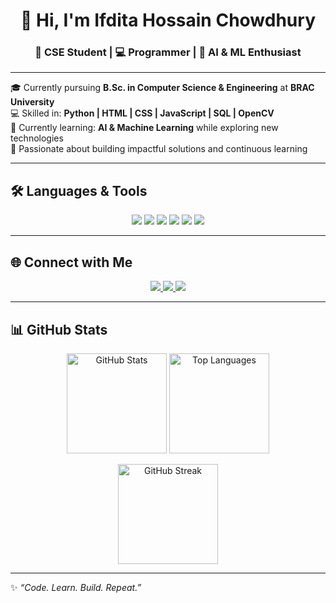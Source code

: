 <!-- Header Section -->
<h1 align="center">👋 Hi, I'm Ifdita Hossain Chowdhury</h1>
<h3 align="center">🚀 CSE Student | 💻 Programmer | 🤖 AI & ML Enthusiast</h3>

---

<!-- About Me -->
🎓 Currently pursuing **B.Sc. in Computer Science & Engineering** at **BRAC University**  
💻 Skilled in: **Python | HTML | CSS | JavaScript | SQL | OpenCV**  
🤖 Currently learning: **AI & Machine Learning** while exploring new technologies  
🌱 Passionate about building impactful solutions and continuous learning  

---

## 🛠️ Languages & Tools  
<p align="center">
  <img src="https://img.shields.io/badge/Python-3776AB?style=for-the-badge&logo=python&logoColor=white"/>
  <img src="https://img.shields.io/badge/HTML5-E34F26?style=for-the-badge&logo=html5&logoColor=white"/>
  <img src="https://img.shields.io/badge/CSS3-1572B6?style=for-the-badge&logo=css3&logoColor=white"/>
  <img src="https://img.shields.io/badge/JavaScript-F7DF1E?style=for-the-badge&logo=javascript&logoColor=black"/>
  <img src="https://img.shields.io/badge/SQL-336791?style=for-the-badge&logo=postgresql&logoColor=white"/>
  <img src="https://img.shields.io/badge/OpenCV-5C3EE8?style=for-the-badge&logo=opencv&logoColor=white"/>
</p>

---

## 🌐 Connect with Me  
<p align="center">
  <a href="https://www.linkedin.com/in/ifdita-hossain-chowdhury-3485412a4">
    <img src="https://img.shields.io/badge/LinkedIn-0A66C2?style=for-the-badge&logo=linkedin&logoColor=white"/>
  </a>
  <a href="https://codeforces.com/profile/Muhammad_Efaz01">
    <img src="https://img.shields.io/badge/Codeforces-1F8ACB?style=for-the-badge&logo=codeforces&logoColor=white"/>
  </a>
  <a href="https://www.facebook.com/share/1Eu9vZTw6b/">
    <img src="https://img.shields.io/badge/Facebook-1877F2?style=for-the-badge&logo=facebook&logoColor=white"/>
  </a>
</p>

---

## 📊 GitHub Stats  
<p align="center">
  <img src="https://github-readme-stats.vercel.app/api?username=Ifdita&show_icons=true&theme=tokyonight" alt="GitHub Stats" height="160"/>
  <img src="https://github-readme-stats.vercel.app/api/top-langs/?username=Ifdita&layout=compact&theme=tokyonight" alt="Top Languages" height="160"/>
</p>

<p align="center">
  <img src="https://github-readme-streak-stats.herokuapp.com/?user=Ifdita&theme=tokyonight" alt="GitHub Streak" height="160"/>
</p>

---

✨ *“Code. Learn. Build. Repeat.”*  
